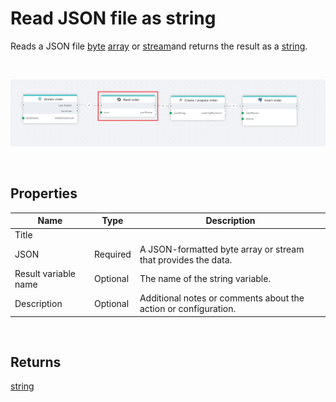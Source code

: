 # Read JSON file as string

Reads a JSON file [byte](https://learn.microsoft.com/en-us/dotnet/api/system.byte) [array](https://learn.microsoft.com/en-us/dotnet/csharp/language-reference/builtin-types/arrays) or [stream](https://learn.microsoft.com/en-us/dotnet/api/system.io.stream)and returns the result as a [string](https://learn.microsoft.com/en-us/dotnet/api/system.string).

<br/>

![img](../../../../images/flow/json-read.png)

<br/>

## Properties

| Name                     | Type     | Description                 |
| ------------------------ | -------- | --------------------------- |
| Title                    |          |                             |
| JSON                     | Required | A JSON-formatted byte array or stream that provides the data. |
| Result variable name     | Optional | The name of the string variable.                             |
| Description              | Optional |  Additional notes or comments about the action or configuration. |

<br/>

## Returns

[string](https://learn.microsoft.com/en-us/dotnet/api/system.string)
